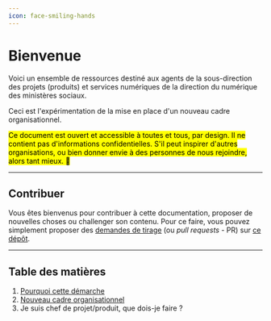 ```yaml
---
icon: face-smiling-hands
---
```


# Bienvenue

Voici un ensemble de ressources destiné aux agents de la sous-direction des projets (produits) et services numériques de la direction du numérique des ministères sociaux.&#x20;

Ceci est l'expérimentation de la mise en place d'un nouveau cadre organisationnel.

<mark style="background-color:yellow;">Ce document est ouvert et accessible à toutes et tous, par design. Il ne contient pas d'informations confidentielles. S'il peut inspirer d'autres organisations, ou bien donner envie à des personnes de nous rejoindre, alors tant mieux. 💛</mark>

***

## Contribuer

Vous êtes bienvenus pour contribuer à cette documentation, proposer de nouvelles choses ou challenger son contenu. Pour ce faire, vous pouvez simplement proposer des [demandes de tirage](https://docs.github.com/fr/pull-requests/collaborating-with-pull-requests/proposing-changes-to-your-work-with-pull-requests/creating-a-pull-request) (ou _pull requests_ - PR) sur [ce dépôt](https://github.com/DNUM-SocialGouv/documentation).&#x20;

***

## Table des matières

1. [Pourquoi cette démarche](introduction/pourquoi-cette-demarche.md)
2. [Nouveau cadre organisationnel](introduction/comite-produit-beta.md)
3. Je suis chef de projet/produit, que dois-je faire ?



